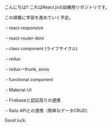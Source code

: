こんにちは!!
これはReact.jsの訓練用リポジトリです。

この順番に学習を進めていく予定。

・react-responsive

・react-router-dom

・class component (ライフサイクル)

・redux

・reduxーthunk, axios

・functional component

・Material-UI

・Firebaseと認証周りの連携

・Rails APIとの連携（簡単なデータCRUD）

Good luck.